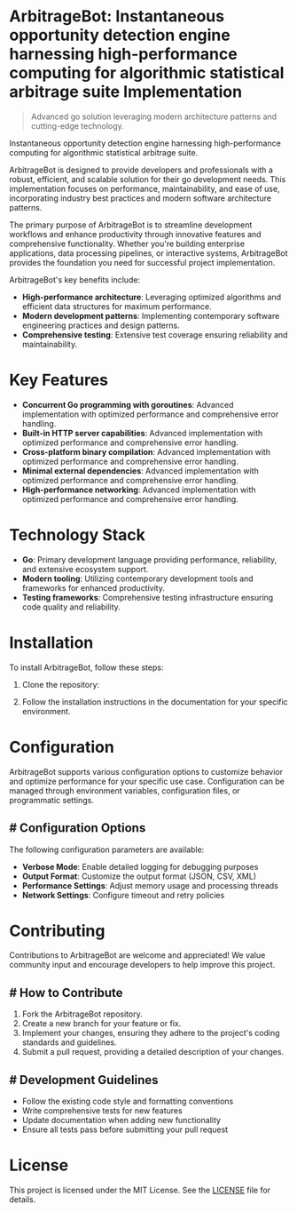<!-- fallback_ArbitrageBot_20250803013523_28108 -->

# ArbitrageBot: Instantaneous opportunity detection engine harnessing high-performance computing for algorithmic statistical arbitrage suite Implementation
> Advanced go solution leveraging modern architecture patterns and cutting-edge technology.

Instantaneous opportunity detection engine harnessing high-performance computing for algorithmic statistical arbitrage suite.

ArbitrageBot is designed to provide developers and professionals with a robust, efficient, and scalable solution for their go development needs. This implementation focuses on performance, maintainability, and ease of use, incorporating industry best practices and modern software architecture patterns.

The primary purpose of ArbitrageBot is to streamline development workflows and enhance productivity through innovative features and comprehensive functionality. Whether you're building enterprise applications, data processing pipelines, or interactive systems, ArbitrageBot provides the foundation you need for successful project implementation.

ArbitrageBot's key benefits include:

* **High-performance architecture**: Leveraging optimized algorithms and efficient data structures for maximum performance.
* **Modern development patterns**: Implementing contemporary software engineering practices and design patterns.
* **Comprehensive testing**: Extensive test coverage ensuring reliability and maintainability.

# Key Features

* **Concurrent Go programming with goroutines**: Advanced implementation with optimized performance and comprehensive error handling.
* **Built-in HTTP server capabilities**: Advanced implementation with optimized performance and comprehensive error handling.
* **Cross-platform binary compilation**: Advanced implementation with optimized performance and comprehensive error handling.
* **Minimal external dependencies**: Advanced implementation with optimized performance and comprehensive error handling.
* **High-performance networking**: Advanced implementation with optimized performance and comprehensive error handling.

# Technology Stack

* **Go**: Primary development language providing performance, reliability, and extensive ecosystem support.
* **Modern tooling**: Utilizing contemporary development tools and frameworks for enhanced productivity.
* **Testing frameworks**: Comprehensive testing infrastructure ensuring code quality and reliability.

# Installation

To install ArbitrageBot, follow these steps:

1. Clone the repository:


2. Follow the installation instructions in the documentation for your specific environment.

# Configuration

ArbitrageBot supports various configuration options to customize behavior and optimize performance for your specific use case. Configuration can be managed through environment variables, configuration files, or programmatic settings.

## # Configuration Options

The following configuration parameters are available:

* **Verbose Mode**: Enable detailed logging for debugging purposes
* **Output Format**: Customize the output format (JSON, CSV, XML)
* **Performance Settings**: Adjust memory usage and processing threads
* **Network Settings**: Configure timeout and retry policies

# Contributing

Contributions to ArbitrageBot are welcome and appreciated! We value community input and encourage developers to help improve this project.

## # How to Contribute

1. Fork the ArbitrageBot repository.
2. Create a new branch for your feature or fix.
3. Implement your changes, ensuring they adhere to the project's coding standards and guidelines.
4. Submit a pull request, providing a detailed description of your changes.

## # Development Guidelines

* Follow the existing code style and formatting conventions
* Write comprehensive tests for new features
* Update documentation when adding new functionality
* Ensure all tests pass before submitting your pull request

# License

This project is licensed under the MIT License. See the [LICENSE](https://github.com/gary111868/ArbitrageBot/blob/main/LICENSE) file for details.

